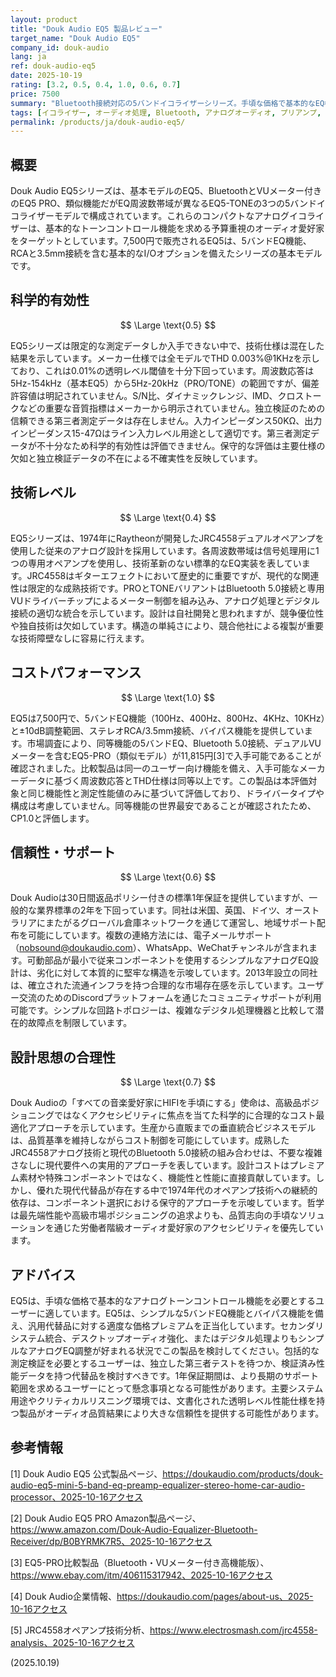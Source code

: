 ```yaml
---
layout: product
title: "Douk Audio EQ5 製品レビュー"
target_name: "Douk Audio EQ5"
company_id: douk-audio
lang: ja
ref: douk-audio-eq5
date: 2025-10-19
rating: [3.2, 0.5, 0.4, 1.0, 0.6, 0.7]
price: 7500
summary: "Bluetooth接続対応の5バンドイコライザーシリーズ。手頃な価格で基本的なEQ機能を提供"
tags: [イコライザー, オーディオ処理, Bluetooth, アナログオーディオ, プリアンプ, ホームオーディオ]
permalink: /products/ja/douk-audio-eq5/
---
```


## 概要

Douk Audio EQ5シリーズは、基本モデルのEQ5、BluetoothとVUメーター付きのEQ5 PRO、類似機能だがEQ周波数帯域が異なるEQ5-TONEの3つの5バンドイコライザーモデルで構成されています。これらのコンパクトなアナログイコライザーは、基本的なトーンコントロール機能を求める予算重視のオーディオ愛好家をターゲットとしています。7,500円で販売されるEQ5は、5バンドEQ機能、RCAと3.5mm接続を含む基本的なI/Oオプションを備えたシリーズの基本モデルです。

## 科学的有効性

$$ \Large \text{0.5} $$

EQ5シリーズは限定的な測定データしか入手できない中で、技術仕様は混在した結果を示しています。メーカー仕様では全モデルでTHD 0.003%@1KHzを示しており、これは0.01%の透明レベル閾値を十分下回っています。周波数応答は5Hz-154kHz（基本EQ5）から5Hz-20kHz（PRO/TONE）の範囲ですが、偏差許容値は明記されていません。S/N比、ダイナミックレンジ、IMD、クロストークなどの重要な音質指標はメーカーから明示されていません。独立検証のための信頼できる第三者測定データは存在しません。入力インピーダンス50KΩ、出力インピーダンス15-47Ωはライン入力レベル用途として適切です。第三者測定データが不十分なため科学的有効性は評価できません。保守的な評価は主要仕様の欠如と独立検証データの不在による不確実性を反映しています。

## 技術レベル

$$ \Large \text{0.4} $$

EQ5シリーズは、1974年にRaytheonが開発したJRC4558デュアルオペアンプを使用した従来のアナログ設計を採用しています。各周波数帯域は信号処理用に1つの専用オペアンプを使用し、技術革新のない標準的なEQ実装を表しています。JRC4558はギターエフェクトにおいて歴史的に重要ですが、現代的な関連性は限定的な成熟技術です。PROとTONEバリアントはBluetooth 5.0接続と専用VUドライバーチップによるメーター制御を組み込み、アナログ処理とデジタル接続の適切な統合を示しています。設計は自社開発と思われますが、競争優位性や独自技術は欠如しています。構造の単純さにより、競合他社による複製が重要な技術障壁なしに容易に行えます。

## コストパフォーマンス

$$ \Large \text{1.0} $$

EQ5は7,500円で、5バンドEQ機能（100Hz、400Hz、800Hz、4KHz、10KHz）と±10dB調整範囲、ステレオRCA/3.5mm接続、バイパス機能を提供しています。市場調査により、同等機能の5バンドEQ、Bluetooth 5.0接続、デュアルVUメーターを含むEQ5-PRO（類似モデル）が11,815円[3]で入手可能であることが確認されました。比較製品は同一のユーザー向け機能を備え、入手可能なメーカーデータに基づく周波数応答とTHD仕様は同等以上です。この製品は本評価対象と同じ機能性と測定性能値のみに基づいて評価しており、ドライバータイプや構成は考慮していません。同等機能の世界最安であることが確認されたため、CP1.0と評価します。

## 信頼性・サポート

$$ \Large \text{0.6} $$

Douk Audioは30日間返品ポリシー付きの標準1年保証を提供していますが、一般的な業界標準の2年を下回っています。同社は米国、英国、ドイツ、オーストラリアにまたがるグローバル倉庫ネットワークを通じて運営し、地域サポート配布を可能にしています。複数の連絡方法には、電子メールサポート（nobsound@doukaudio.com）、WhatsApp、WeChatチャンネルが含まれます。可動部品が最小で従来コンポーネントを使用するシンプルなアナログEQ設計は、劣化に対して本質的に堅牢な構造を示唆しています。2013年設立の同社は、確立された流通インフラを持つ合理的な市場存在感を示しています。ユーザー交流のためのDiscordプラットフォームを通じたコミュニティサポートが利用可能です。シンプルな回路トポロジーは、複雑なデジタル処理機器と比較して潜在的故障点を制限しています。

## 設計思想の合理性

$$ \Large \text{0.7} $$

Douk Audioの「すべての音楽愛好家にHIFIを手頃にする」使命は、高級品ポジショニングではなくアクセシビリティに焦点を当てた科学的に合理的なコスト最適化アプローチを示しています。生産から直販までの垂直統合ビジネスモデルは、品質基準を維持しながらコスト制御を可能にしています。成熟したJRC4558アナログ技術と現代のBluetooth 5.0接続の組み合わせは、不要な複雑さなしに現代要件への実用的アプローチを表しています。設計コストはプレミアム素材や特殊コンポーネントではなく、機能性と性能に直接貢献しています。しかし、優れた現代代替品が存在する中で1974年代のオペアンプ技術への継続的依存は、コンポーネント選択における保守的アプローチを示唆しています。哲学は最先端性能や高級市場ポジショニングの追求よりも、品質志向の手頃なソリューションを通じた労働者階級オーディオ愛好家のアクセシビリティを優先しています。

## アドバイス

EQ5は、手頃な価格で基本的なアナログトーンコントロール機能を必要とするユーザーに適しています。EQ5は、シンプルな5バンドEQ機能とバイパス機能を備え、汎用代替品に対する適度な価格プレミアムを正当化しています。セカンダリシステム統合、デスクトップオーディオ強化、またはデジタル処理よりもシンプルなアナログEQ調整が好まれる状況でこの製品を検討してください。包括的な測定検証を必要とするユーザーは、独立した第三者テストを待つか、検証済み性能データを持つ代替品を検討すべきです。1年保証期間は、より長期のサポート範囲を求めるユーザーにとって懸念事項となる可能性があります。主要システム用途やクリティカルリスニング環境では、文書化された透明レベル性能仕様を持つ製品がオーディオ品質結果により大きな信頼性を提供する可能性があります。

## 参考情報

[1] Douk Audio EQ5 公式製品ページ、https://doukaudio.com/products/douk-audio-eq5-mini-5-band-eq-preamp-equalizer-stereo-home-car-audio-processor、2025-10-16アクセス

[2] Douk Audio EQ5 PRO Amazon製品ページ、https://www.amazon.com/Douk-Audio-Equalizer-Bluetooth-Receiver/dp/B0BYRMK7R5、2025-10-16アクセス

[3] EQ5-PRO比較製品（Bluetooth・VUメーター付き高機能版）、https://www.ebay.com/itm/406115317942、2025-10-16アクセス

[4] Douk Audio企業情報、https://doukaudio.com/pages/about-us、2025-10-16アクセス

[5] JRC4558オペアンプ技術分析、https://www.electrosmash.com/jrc4558-analysis、2025-10-16アクセス

(2025.10.19)
